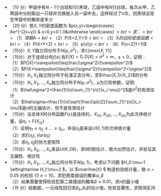 -  （10 分）甲袋中有$N-1$个白球和1只黑球，乙袋中有$N$只白球，每次从甲、乙两袋中分别取出一只球并交换放入另一袋中去，这样经过了$n$次，则黑球出现在甲袋中的概率是多少 
-  （20 分）若$X,Y$的密度函数为 $p(x,y)=\begin{cases}  
Ae^{-(2x+y)} & x>0,y>0 \\
0&otherwise
\end{cases}
$<br />求：<br />（1）常数$A$<br />（2）$P(X<2,Y<1)$<br />（3）$X$的边际密度函数<br />（4）$P(X+Y<2)$<br />（5）$p(x|y)$<br />（6）$P(x<2|Y<1)$ 
-  （15分）$X,Y$独立同分布于$N(\mu,\sigma^2)$，求$\mathbb E[max\{X,Y\}]$ 
-  （15分）对于连续分布$f(x)$,有$E(X)=0,D(X)=\sigma^2<\infty$，$\varepsilon>0$，证明：<br />（1）$P(|X|>\varepsilon)\leq\frac{\sigma^2}{\varepsilon^2}$<br />（2）$P(X>\varepsilon)\leq\frac{\sigma^2}{\varepsilon^2+\sigma^2}$ 
-  （15分）$X_1,X_2$独立同分布于标准正态分布，求$\frac{X_1}{X_2}$的分布 
-  （15分）$X_1,X_2,...,X_n$独立同分布于$N(\mu,\sigma^2)$，$\mu$为已知参数，证明:<br />（1）$\hat\sigma^2=\frac{1}{n}\sum_{1}^{n}({x_i-\mu})^2$是$\sigma^2$的有效估计<br />（2）$\hat\sigma=\frac{1}{n}\sqrt{\frac{\pi}{2}}\sum_{1}^{n}|x_i-\mu|$是$\sigma$的无偏估计，但不是有效估计 
-  （15分）设总体$X$的分布函数$F(x)$是连续的，$X_{(1)},X_{(2)},...,X_{(n)}$为此次序统计量，设$\eta_i=F(X_{(i)})$<br />（1）证明$\eta_1\leq\eta_2\leq...\leq\eta_n$，并且$\eta_i$是来自$U(0,1)$的次序统计量<br />（2）求$E(\eta_i),Var(\eta_i)$<br />（3）求$\eta_i,\eta_j$的协方差矩阵 
-  （15分）$X_1,X_2,...,X_{n}$来自$U(\theta,2\theta)$，求$\theta$的矩估计、极大似然估计，并验证其无偏性、相合性 
-  （15分）$X_1,X_2,...,X_{n}$独立同分布于$N(\mu,1)$，考虑以下问题  $H_0:\mu=1 \leftrightarrow
H_1:\mu=2
$，以 $\overline{X} $ 构造检验统计量，做 $\alpha=0.05$ 的检验
(1) $n=10$，求犯两类错误的概率$\alpha,\beta$<br />     （2）如果需要使得检验犯第二类错误的概率$\beta\leq0.01$，求$n$的最小值 
 -  （15 分）给数据，一元线性回归求$\beta_0,\beta_1$的估计值，检验显著性，求预测区间 
